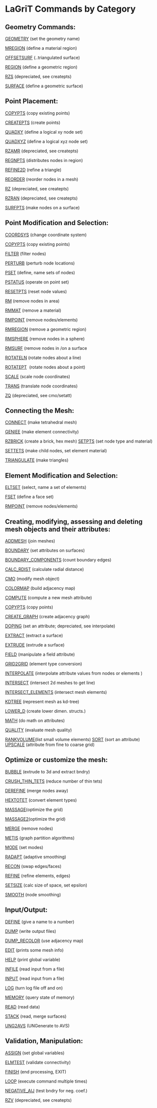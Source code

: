 LaGriT Commands by Category
===========================

## Geometry Commands:

[GEOMETRY](docs/commands/geometry.md) (set the geometry name)

[MREGION](docs/commands/MREGION.md) (define a material region)

[OFFSETSURF](docs/commands/OFFSETSURF.md) (..triangulated surface)

[REGION](docs/commands/REGION.md) (define a geometric region)

[RZS](docs/commands/RZS.md) (depreciated, see createpts)

[SURFACE](docs/commands/SURFACE.md) (define a geometric surface)

## Point Placement:
[COPYPTS](docs/commands/COPYPTS.md) (copy existing points)

[CREATEPTS](docs/commands/createpts.md) (create points)

[QUADXY](docs/commands/QUADXY.md) (define a logical xy node set)

[QUADXYZ](docs/commands/QUADXYZ1.md) (define a logical xyz node set)

[RZAMR](docs/commands/RZAMR.md) (depreciated, see createpts)

[REGNPTS](docs/commands/REGNPTS.md) (distributes nodes in region)

[REFINE2D](docs/commands/refine2d.md) (refine a triangle)

[REORDER](docs/commands/REORDER.md) (reorder nodes in a mesh)

[RZ](docs/commands/RZ.md) (depreciated, see createpts)

[RZRAN](docs/commands/RZRAN.md) (depreciated, see createpts)

[SURFPTS](docs/commands/SURFPTS.md) (make nodes on a surface)


## Point Modification and Selection:
[COORDSYS](docs/commands/COORDSY.md) (change coordinate system)

[COPYPTS](docs/commands/COPYPTS.md) (copy existing points)

[FILTER](docs/commands/FILTER.md) (filter nodes)

[PERTURB](docs/commands/PERTURB.md) (perturb node locations)

[PSET](docs/commands/PSET.md) (define, name sets of nodes)

[PSTATUS](docs/commands/PSTATUS.md) (operate on point set)

[RESETPTS](docs/commands/RESETPT.md) (reset node values)

[RM](docs/commands/RM.md) (remove nodes in area)

[RMMAT](docs/commands/RMMAT.md) (remove a material)

[RMPOINT](docs/commands/RMPOINT.md) (remove nodes/elements)

[RMREGION](docs/commands/RMREGION.md) (remove a geometric region)

[RMSPHERE](docs/commands/RMSPHERE.md) (remove nodes in a sphere)

[RMSURF](docs/commands/RMSURF.md) (remove nodes in /on a surface

[ROTATELN](docs/commands/ROTATELN.md) (rotate nodes about a line)

[ROTATEPT](docs/commands/ROTATEPT.md)  (rotate nodes about a point)

[SCALE](docs/commands/SCALE.md) (scale node coordinates)

[TRANS](docs/commands/TRANS.md) (translate node coordinates)

[ZQ](docs/commands/UNG2AVS.md) (depreciated, see cmo/setatt)

## Connecting the Mesh:
[CONNECT](docs/commands/CONNECT1.md) (make tetrahedral mesh)

[GENIEE](docs/commands/GENIEE.md) (make element connectivity)

[RZBRICK](docs/commands/RZBRICK.md) (create a brick, hex mesh)
[SETPTS](docs/commands/SETPTS.md) (set node type and material)

[SETTETS](docs/commands/SETTETS.md) (make child nodes, set element
material)

[TRIANGULATE](docs/commands/TRIAGN.md) (make triangles)

## Element Modification and Selection:
[ELTSET](docs/commands/ELTSET2.md) (select, name a set of elements)

[FSET](docs/commands/FSET.md) (define a face set)

[RMPOINT](docs/commands/RMPOINT.md) (remove nodes/elements)

## Creating, modifying, assessing and deleting mesh objects and their attributes:
[ADDMESH](docs/commands/ADDMESH.md) (join meshes)

[BOUNDARY](docs/commands/BOUNDAR1.md) (set attributes on surfaces)

[BOUNDARY_COMPONENTS](docs/commands/BOUNDARY_C.md) (count boundary edges)

[CALC_RDIST](docs/commands/calc_rdist.md) (calculate radial distance)

[CMO](docs/commands/CMO2.md) (modify mesh object)

[COLORMAP](docs/commands/COLORMAP.md) (build adjacency map)

[COMPUTE](docs/commands/COMPUTE.md) (compute a new mesh attribute)

[COPYPTS](docs/commands/COPYPTS.md) (copy points)

[CREATE_GRAPH](docs/commands/create_graph.md) (create adjacency graph)

[DOPING](docs/commands/DOPING1.md) (set an attribute; depreciated, see
interpolate)

[EXTRACT](docs/commands/EXTRACT1.md) (extract a surface)

[EXTRUDE](docs/commands/extrude.md) (extrude a surface)

[FIELD](docs/commands/FIELD.md) (manipulate a field attribute)

[GRID2GRID](docs/commands/GRID2GRID.md) (element type conversion)

[INTERPOLATE](docs/commands/main_interpolate.md) (interpolate
attribute values from nodes or elements )

[INTERSECT](docs/commands/INTERSECT.md) (intersect 2d meshes to get line)

[INTERSECT_ELEMENTS](docs/commands/intersectelements.md) (intersect mesh elements)

[KDTREE](docs/commands/kdtree.md) (represent mesh as kd-tree)

[LOWER_D](docs/commands/lower_d.md) (create lower dimen. structs.)

[MATH](docs/commands/MATH.md) (do math on attributes)

[QUALITY](docs/commands/QUALITY.md) (evaluate mesh quality)

[RANKVOLUME](docs/commands/rankvolume.md)(list small volume elements)
[SORT](docs/commands/SORT.md) (sort an attribute)
[UPSCALE](docs/commands/UPSCALE.md) (attribute from fine to coarse
grid)

## Optimize or customize the mesh:
[BUBBLE](docs/commands/bubble.md) (extrude to 3d and extract bndry)

[CRUSH_THIN_TETS](docs/commands/crush_thin_tets.md) (reduce number of thin tets)

[DEREFINE](docs/commands/DEREFINE.md) (merge nodes away)

[HEXTOTET](docs/commands/HEXTOTE.md) (convert element types)

[MASSAGE](docs/commands/MASSAGE.md)(optimize the grid)

[MASSAGE2](docs/commands/MASSAGE.md)(optimize the grid)

[MERGE](docs/commands/MERGE.md) (remove nodes)

[METIS](docs/commands/MERGE.md) (graph partition algorithms)

[MODE](docs/commands/MODE.md) (set modes)

[RADAPT](docs/commands/RADAPT.md) (adaptive smoothing)

[RECON](docs/commands/RECON.md) (swap edges/faces)

[REFINE](docs/commands/REFINE.md) (refine elements, edges)

[SETSIZE](docs/commands/SETSIZE.md) (calc size of space, set epsilon)

[SMOOTH](docs/commands/SMOOTH.md) (node smoothing)

## Input/Output:
[DEFINE](docs/commands/DEFINE.md) (give a name to a number)

[DUMP](docs/commands/DUMP2.md) (write output files)

[DUMP_RECOLOR](docs/commands/DUMP_RECOLOR.md) (use adjacency map)

[EDIT](docs/commands/EDIT2.md) (prints some mesh info)

[HELP](docs/commands/HELP.md) (print global variable)

[INFILE](docs/commands/INPUT.md) (read input from a file)

[INPUT](docs/commands/INPUT.md) (read input from a file)

[LOG](docs/commands/LOG.md) (turn log file off and on)

[MEMORY](docs/commands/memory.md) (query state of memory)

[READ](docs/commands/READ.md) (read data)

[STACK](docs/commands/STACK.md) (read, merge surfaces)

[UNG2AVS](docs/commands/UNG2AVS.md) (UNGenerate to AVS)

## Validation, Manipulation:
[ASSIGN](docs/commands/ASSIGN.md) (set global variables)

[ELMTEST](docs/commands/elmtest.md) (validate connectivity)

[FINISH](docs/commands/FINISH.md) (end processing, EXIT)

[LOOP](docs/commands/loop.md) (execute command multiple times)

[NEGATIVE_AIJ](docs/commands/NEGATIVE.md) (test bndry for neg.
coef.)

[RZV](docs/commands/RZV_LG.md) (depreciated, see createpts)

